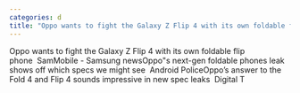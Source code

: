 ```yaml
---
categories: d
title: "Oppo wants to fight the Galaxy Z Flip 4 with its own foldable flip phone  SamMobile  Samsung news"
---
```

Oppo wants to fight the Galaxy Z Flip 4 with its own foldable flip phone&nbsp;&nbsp;SamMobile - Samsung newsOppo"s next-gen foldable phones leak shows off which specs we might see&nbsp;&nbsp;Android PoliceOppo’s answer to the Fold 4 and Flip 4 sounds impressive in new spec leaks&nbsp;&nbsp;Digital T